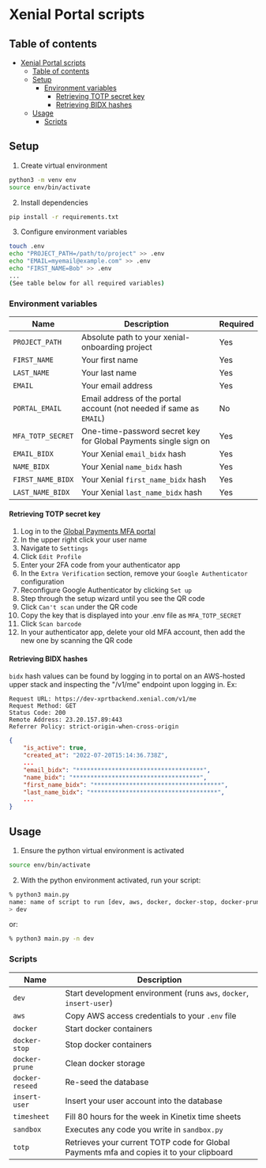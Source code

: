 # Xenial Portal scripts

## Table of contents
- [Xenial Portal scripts](#xenial-portal-scripts)
  - [Table of contents](#table-of-contents)
  - [Setup](#setup)
    - [Environment variables](#environment-variables)
      - [Retrieving TOTP secret key](#retrieving-totp-secret-key)
      - [Retrieving BIDX hashes](#retrieving-bidx-hashes)
  - [Usage](#usage)
    - [Scripts](#scripts)

## Setup

1. Create virtual environment
```bash
python3 -m venv env
source env/bin/activate
```

2. Install dependencies
```bash
pip install -r requirements.txt
```

3. Configure environment variables
```bash
touch .env
echo "PROJECT_PATH=/path/to/project" >> .env
echo "EMAIL=myemail@example.com" >> .env
echo "FIRST_NAME=Bob" >> .env
...
(See table below for all required variables)
```

### Environment variables
| Name              | Description                                                         | Required |
|-------------------|---------------------------------------------------------------------|----------|
| `PROJECT_PATH`    | Absolute path to your xenial-onboarding project                     | Yes      |
| `FIRST_NAME`      | Your first name                                                     | Yes      |
| `LAST_NAME`       | Your last name                                                      | Yes      |
| `EMAIL`           | Your email address                                                  | Yes      |
| `PORTAL_EMAIL`    | Email address of the portal account (not needed if same as `EMAIL`) | No       |
| `MFA_TOTP_SECRET` | One-time-password secret key for Global Payments single sign on     | Yes      |
| `EMAIL_BIDX`      | Your Xenial `email_bidx` hash                                       | Yes      |
| `NAME_BIDX`       | Your Xenial `name_bidx` hash                                        | Yes      |
| `FIRST_NAME_BIDX` | Your Xenial `first_name_bidx` hash                                  | Yes      |
| `LAST_NAME_BIDX`  | Your Xenial `last_name_bidx` hash                                   | Yes      |

#### Retrieving TOTP secret key
1. Log in to the [Global Payments MFA portal](https://mfa.sso.globalpay.com/)
2. In the upper right click your user name
3. Navigate to `Settings`
4. Click `Edit Profile`
5. Enter your 2FA code from your authenticator app
6. In the `Extra Verification` section, remove your `Google Authenticator` configuration
7. Reconfigure Google Authenticator by clicking `Set up`
8. Step through the setup wizard until you see the QR code
9. Click `Can't scan` under the QR code
10. Copy the key that is displayed into your .env file as `MFA_TOTP_SECRET` 
11. Click `Scan barcode`
12. In your authenticator app, delete your old MFA account, then add the new one by scanning the QR code

#### Retrieving BIDX hashes
`bidx` hash values can be found by logging in to portal on an AWS-hosted upper stack and inspecting the "/v1/me" endpoint upon logging in. Ex:

```
Request URL: https://dev-xprtbackend.xenial.com/v1/me
Request Method: GET
Status Code: 200 
Remote Address: 23.20.157.89:443
Referrer Policy: strict-origin-when-cross-origin
```
```json
{
    "is_active": true,
    "created_at": "2022-07-20T15:14:36.738Z",
    ...
    "email_bidx": "************************************",
    "name_bidx": "************************************",
    "first_name_bidx": "************************************",
    "last_name_bidx": "************************************",
    ...
}
```



## Usage

1. Ensure the python virtual environment is activated
```bash
source env/bin/activate
```

2. With the python environment activated, run your script:
```bash
% python3 main.py               
name: name of script to run [dev, aws, docker, docker-stop, docker-prune, docker-reseed, insert_user, timesheet]
> dev
```
or:
```bash
% python3 main.py -n dev
```

### Scripts
| Name              | Description                                                                              |
|-------------------|------------------------------------------------------------------------------------------|
| `dev`             | Start development environment (runs `aws`, `docker`, `insert-user`)                      |
| `aws`             | Copy AWS access credentials to your `.env` file                                          |
| `docker`          | Start docker containers                                                                  |
| `docker-stop`     | Stop docker containers                                                                   |
| `docker-prune`    | Clean docker storage                                                                     |
| `docker-reseed`   | Re-seed the database                                                                     |
| `insert-user`     | Insert your user account into the database                                               |
| `timesheet`       | Fill 80 hours for the week in Kinetix time sheets                                        |
| `sandbox`         | Executes any code you write in `sandbox.py`                                              |
| `totp`            | Retrieves your current TOTP code for Global Payments mfa and copies it to your clipboard |